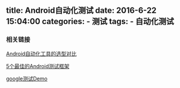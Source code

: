 
title: Android自动化测试
date: 2016-6-22 15:04:00
categories: 
    - 测试
tags: 
    - 自动化测试 
---

### 相关链接

[Android自动化工具的选型对比](http://www.07net01.com/program/2016/01/1180828.html)

[5个最佳的Android测试框架](http://www.codeceo.com/article/5-android-test-framework.html)

[google测试Demo](https://github.com/googlesamples/android-testing/)
